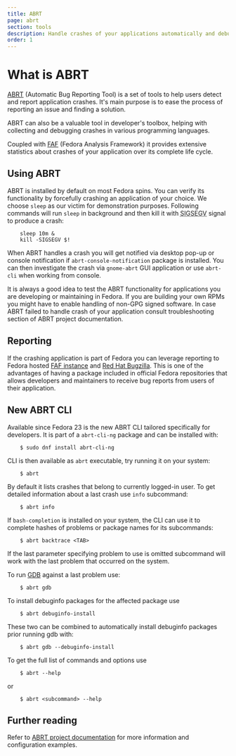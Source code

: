```yaml
---
title: ABRT
page: abrt
section: tools
description: Handle crashes of your applications automatically and debug with ease!
order: 1
---
```


# What is ABRT

[ABRT](https://abrt.readthedocs.org/en/latest/index.html) (Automatic Bug Reporting Tool)
is a set of tools to help users detect and report application crashes.
It's main purpose is to ease the process of reporting an issue and finding a solution.

ABRT can also be a valuable tool in developer's toolbox, helping with collecting
and debugging crashes in various programming languages.

Coupled with [FAF](https://github.com/abrt/faf/#about-faf) (Fedora Analysis Framework)
it provides extensive statistics about crashes of your application
over its complete life cycle.

## Using ABRT

ABRT is installed by default on most Fedora spins. You can verify its
functionality by forcefully crashing an application of your choice. We choose
`sleep` as our victim for demonstration purposes. Following commands
will run `sleep` in background and then kill it with 
<abbr title="Segmentation Fault (see $ man 7 signal)">SIGSEGV</abbr> signal to produce
a crash:

```
    sleep 10m &
    kill -SIGSEGV $!
```

When ABRT handles a crash you will get notified via desktop pop-up or console notification
if `abrt-console-notification` package is installed. You can then investigate the
crash via `gnome-abrt` GUI application or use `abrt-cli` when working from console.

It is always a good idea to test the ABRT functionality for applications
you are developing or maintaining in Fedora. If you are building your own RPMs
you might have to enable handling of non-GPG signed software. In case
ABRT failed to handle crash of your application consult troubleshooting
section of ABRT project documentation.

## Reporting

If the crashing application is part of Fedora you can leverage reporting to Fedora hosted
[FAF instance](https://retrace.fedoraproject.org/faf/summary/) and
[Red Hat Bugzilla](https://bugzilla.redhat.com).
This is one of the advantages of having a package included in official Fedora repositories
that allows developers and maintainers to receive bug reports from users of their application.

## New ABRT CLI

Available since Fedora 23 is the new ABRT CLI tailored specifically for developers.
It is part of a `abrt-cli-ng` package and can be installed with:

```
    $ sudo dnf install abrt-cli-ng
```

CLI is then available as `abrt` executable, try running it on your system:

```
    $ abrt
```

By default it lists crashes that belong to currently logged-in user. To get detailed
information about a last crash use `info` subcommand:

```
    $ abrt info
```

If `bash-completion` is installed on your system, the CLI can use it to complete
hashes of problems or package names for its subcommands:

```
    $ abrt backtrace <TAB>
```

If the last parameter specifying problem to use is omitted subcommand will work
with the last problem that occurred on the system.

To run [GDB](https://www.gnu.org/software/gdb/) against a last problem use:

```
    $ abrt gdb
```

To install debuginfo packages for the affected package use

```
    $ abrt debuginfo-install
```

These two can be combined to automatically install debuginfo packages prior
running gdb with:

```
    $ abrt gdb --debuginfo-install
```

To get the full list of commands and options use

```
    $ abrt --help
```

or

```
    $ abrt <subcommand> --help
```

## Further reading

Refer to [ABRT project documentation](https://abrt.readthedocs.org/)
for more information and configuration examples.

